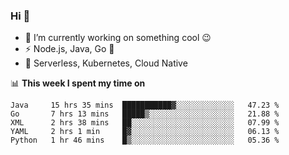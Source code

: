 ### Hi 👋

<!--
**nodejh/nodejh** is a ✨ _special_ ✨ repository because its `README.md` (this file) appears on your GitHub profile.

Here are some ideas to get you started:

- 🔭 I’m currently working on ...
- 🌱 I’m currently learning ...
- 👯 I’m looking to collaborate on ...
- 🤔 I’m looking for help with ...
- 💬 Ask me about ...
- 📫 How to reach me: ...
- 😄 Pronouns: ...
- ⚡ Fun fact: ...
-->

- 🔭 I’m currently working on something cool :wink:
- ⚡ Node.js, Java, Go :thought_balloon:
- 🤖 Serverless, Kubernetes, Cloud Native

📊 **This week I spent my time on**

<!--START_SECTION:waka-->
```text
Java     15 hrs 35 mins  ███████████▓░░░░░░░░░░░░░   47.23 % 
Go       7 hrs 13 mins   █████▒░░░░░░░░░░░░░░░░░░░   21.88 % 
XML      2 hrs 38 mins   ██░░░░░░░░░░░░░░░░░░░░░░░   07.99 % 
YAML     2 hrs 1 min     █▓░░░░░░░░░░░░░░░░░░░░░░░   06.13 % 
Python   1 hr 46 mins    █▒░░░░░░░░░░░░░░░░░░░░░░░   05.36 % 
```
<!--END_SECTION:waka-->


<!--
:traffic_light: **Visitors**

![visitors](https://visitor-badge.glitch.me/badge?page_id=nodejh.nodejh)
-->
